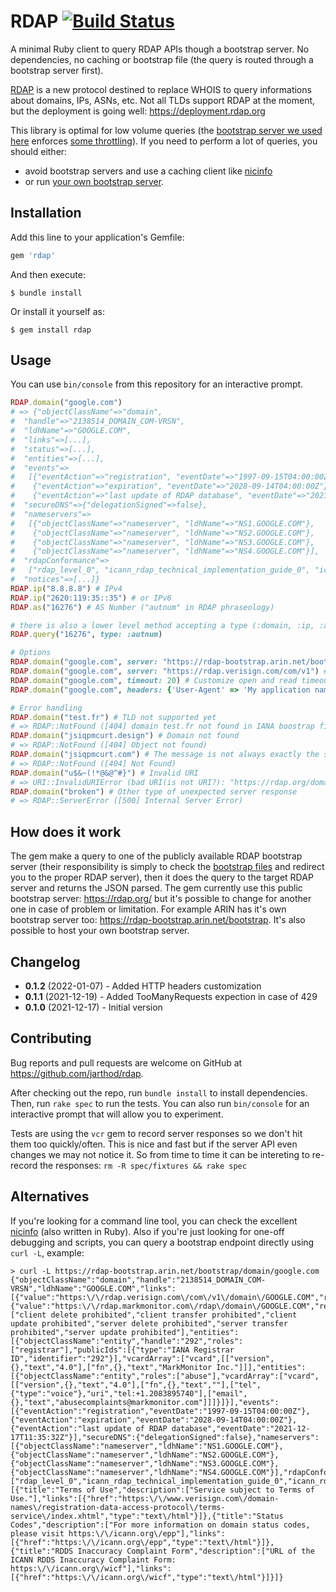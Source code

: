 # RDAP [![Build Status](https://app.travis-ci.com/jarthod/rdap.svg?branch=master)](https://app.travis-ci.com/github/jarthod/rdap)

A minimal Ruby client to query RDAP APIs though a bootstrap server.
No dependencies, no caching or bootstrap file (the query is routed through a bootstrap server first).

[RDAP](https://en.wikipedia.org/wiki/Registration_Data_Access_Protocol) is a new protocol destined to replace WHOIS to query informations about domains, IPs, ASNs, etc.
Not all TLDs support RDAP at the moment, but the deployment is going well: https://deployment.rdap.org

This library is optimal for low volume queries (the [bootstrap server we used here](https://about.rdap.org/) enforces [some throttling](https://about.rdap.org/#rate-limits)).
If you need to perform a lot of queries, you should either:
- avoid bootstrap servers and use a caching client like [nicinfo](https://github.com/arineng/nicinfo)
- or run [your own bootstrap server](https://github.com/arineng/rdap_bootstrap_server).

## Installation

Add this line to your application's Gemfile:

```ruby
gem 'rdap'
```

And then execute:

    $ bundle install

Or install it yourself as:

    $ gem install rdap

## Usage

You can use `bin/console` from this repository for an interactive prompt.

```ruby
RDAP.domain("google.com")
# => {"objectClassName"=>"domain",
#  "handle"=>"2138514_DOMAIN_COM-VRSN",
#  "ldhName"=>"GOOGLE.COM",
#  "links"=>[...],
#  "status"=>[...],
#  "entities"=>[...],
#  "events"=>
#   [{"eventAction"=>"registration", "eventDate"=>"1997-09-15T04:00:00Z"},
#    {"eventAction"=>"expiration", "eventDate"=>"2028-09-14T04:00:00Z"},
#    {"eventAction"=>"last update of RDAP database", "eventDate"=>"2021-12-17T11:35:32Z"}],
#  "secureDNS"=>{"delegationSigned"=>false},
#  "nameservers"=>
#   [{"objectClassName"=>"nameserver", "ldhName"=>"NS1.GOOGLE.COM"},
#    {"objectClassName"=>"nameserver", "ldhName"=>"NS2.GOOGLE.COM"},
#    {"objectClassName"=>"nameserver", "ldhName"=>"NS3.GOOGLE.COM"},
#    {"objectClassName"=>"nameserver", "ldhName"=>"NS4.GOOGLE.COM"}],
#  "rdapConformance"=>
#   ["rdap_level_0", "icann_rdap_technical_implementation_guide_0", "icann_rdap_response_profile_0"],
#  "notices"=>[...]}
RDAP.ip("8.8.8.8") # IPv4
RDAP.ip("2620:119:35::35") # or IPv6
RDAP.as("16276") # AS Number ("autnum" in RDAP phraseology)

# there is also a lower level method accepting a type (:domain, :ip, :autnum) if needed
RDAP.query("16276", type: :autnum)

# Options
RDAP.domain("google.com", server: "https://rdap-bootstrap.arin.net/bootstrap") # Specify an alternative bootstrap server
RDAP.domain("google.com", server: "https://rdap.verisign.com/com/v1") # Or directly the target RDAP server if you know it
RDAP.domain("google.com", timeout: 20) # Customize open and read timeouts (default = 5 sec each)
RDAP.domain("google.com", headers: {'User-Agent' => 'My application name'}) # Override some HTTP request headers. Default headers are in RDAP::HEADERS

# Error handling
RDAP.domain("test.fr") # TLD not supported yet
# => RDAP::NotFound ([404] domain test.fr not found in IANA boostrap file)
RDAP.domain("jsiqpmcurt.design") # Domain not found
# => RDAP::NotFound ([404] Object not found)
RDAP.domain("jsiqpmcurt.com") # The message is not always exactly the same
# => RDAP::NotFound ([404] Not Found)
RDAP.domain("u$&~(!*@&@^#}") # Invalid URI
# => URI::InvalidURIError (bad URI(is not URI?): "https://rdap.org/domain/u$&~(!*@&@^#}")
RDAP.domain("broken") # Other type of unexpected server response
# => RDAP::ServerError ([500] Internal Server Error)
```

## How does it work

The gem make a query to one of the publicly available RDAP bootstrap server (their responsibility is simply to check the [bootstrap files](https://data.iana.org/rdap/dns.json) and redirect you to the proper RDAP server), then it does the query to the target RDAP server and returns the JSON parsed. The gem currently use this public bootstrap server: https://rdap.org/ but it's possible to change for another one in case of problem or limitation. For example ARIN has it's own bootstrap server too: https://rdap-bootstrap.arin.net/bootstrap. It's also possible to host your own bootstrap server.

## Changelog

- **0.1.2** (2022-01-07) - Added HTTP headers customization
- **0.1.1** (2021-12-19) - Added TooManyRequests expection in case of 429
- **0.1.0** (2021-12-17) - Initial version

## Contributing

Bug reports and pull requests are welcome on GitHub at https://github.com/jarthod/rdap.

After checking out the repo, run `bundle install` to install dependencies. Then, run `rake spec` to run the tests. You can also run `bin/console` for an interactive prompt that will allow you to experiment.

Tests are using the `vcr` gem to record server responses so we don't hit them too quickly/often. This is nice and fast but if the server API even changes we may not notice it. So from time to time it can be intereting to re-record the responses: `rm -R spec/fixtures && rake spec`

## Alternatives

If you're looking for a command line tool, you can check the excellent [nicinfo](https://github.com/arineng/nicinfo) (also written in Ruby).
Also if you're just looking for one-off debugging and scripts, you can query a bootstrap endpoint directly using `curl -L`, example:

```
> curl -L https://rdap-bootstrap.arin.net/bootstrap/domain/google.com
{"objectClassName":"domain","handle":"2138514_DOMAIN_COM-VRSN","ldhName":"GOOGLE.COM","links":[{"value":"https:\/\/rdap.verisign.com\/com\/v1\/domain\/GOOGLE.COM","rel":"self","href":"https:\/\/rdap.verisign.com\/com\/v1\/domain\/GOOGLE.COM","type":"application\/rdap+json"},{"value":"https:\/\/rdap.markmonitor.com\/rdap\/domain\/GOOGLE.COM","rel":"related","href":"https:\/\/rdap.markmonitor.com\/rdap\/domain\/GOOGLE.COM","type":"application\/rdap+json"}],"status":["client delete prohibited","client transfer prohibited","client update prohibited","server delete prohibited","server transfer prohibited","server update prohibited"],"entities":[{"objectClassName":"entity","handle":"292","roles":["registrar"],"publicIds":[{"type":"IANA Registrar ID","identifier":"292"}],"vcardArray":["vcard",[["version",{},"text","4.0"],["fn",{},"text","MarkMonitor Inc."]]],"entities":[{"objectClassName":"entity","roles":["abuse"],"vcardArray":["vcard",[["version",{},"text","4.0"],["fn",{},"text",""],["tel",{"type":"voice"},"uri","tel:+1.2083895740"],["email",{},"text","abusecomplaints@markmonitor.com"]]]}]}],"events":[{"eventAction":"registration","eventDate":"1997-09-15T04:00:00Z"},{"eventAction":"expiration","eventDate":"2028-09-14T04:00:00Z"},{"eventAction":"last update of RDAP database","eventDate":"2021-12-17T11:35:32Z"}],"secureDNS":{"delegationSigned":false},"nameservers":[{"objectClassName":"nameserver","ldhName":"NS1.GOOGLE.COM"},{"objectClassName":"nameserver","ldhName":"NS2.GOOGLE.COM"},{"objectClassName":"nameserver","ldhName":"NS3.GOOGLE.COM"},{"objectClassName":"nameserver","ldhName":"NS4.GOOGLE.COM"}],"rdapConformance":["rdap_level_0","icann_rdap_technical_implementation_guide_0","icann_rdap_response_profile_0"],"notices":[{"title":"Terms of Use","description":["Service subject to Terms of Use."],"links":[{"href":"https:\/\/www.verisign.com\/domain-names\/registration-data-access-protocol\/terms-service\/index.xhtml","type":"text\/html"}]},{"title":"Status Codes","description":["For more information on domain status codes, please visit https:\/\/icann.org\/epp"],"links":[{"href":"https:\/\/icann.org\/epp","type":"text\/html"}]},{"title":"RDDS Inaccuracy Complaint Form","description":["URL of the ICANN RDDS Inaccuracy Complaint Form: https:\/\/icann.org\/wicf"],"links":[{"href":"https:\/\/icann.org\/wicf","type":"text\/html"}]}]}
```